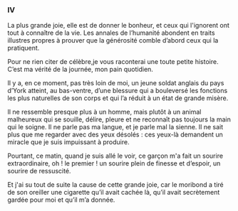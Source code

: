 ### IV

La plus grande joie, elle est de donner le bonheur, et ceux qui l'ignorent ont tout à connaître de la vie. Les annales de l’humanité abondent en traits illustres propres à prouver que la générosité comble d’abord ceux qui la pratiquent.

Pour ne rien citer de célèbre,je vous raconterai une toute petite histoire. C’est ma vérité de la journée, mon pain quotidien.

Il y a, en ce moment, pas très loin de moi, un jeune soldat anglais du pays d’York atteint, au bas-ventre, d’une blessure qui a bouleversé les fonctions les plus naturelles de son corps et qui l’a réduit à un état de grande misère.

Il ne ressemble presque plus à un homme, mais plutôt à un animal malheureux qui se souille, délire, pleure et ne reconnaît pas toujours la main qui le soigne. Il ne parle pas ma langue, et je parle mal la sienne. Il ne sait plus que me regarder avec des yeux désolés : ces yeux-là demandent un miracle que je suis impuissant à produire.

Pourtant, ce matin, quand je suis allé le voir, ce garçon m'a fait un sourire extraordinaire, oh ! le premier ! un sourire plein de finesse et d’espoir, un sourire de ressuscité.

Et j'ai su tout de suite la cause de cette grande joie, car le moribond a tiré de son oreiller une cigarette qu’il avait cachée là, qu’il avait secrètement gardée pour moi et qu’il m’a donnée.

